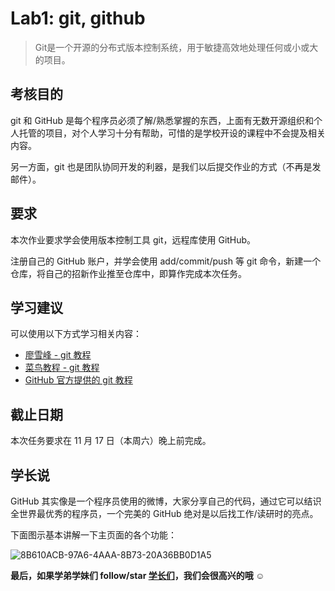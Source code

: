 #   Lab1: git, github

>   Git是一个开源的分布式版本控制系统，用于敏捷高效地处理任何或小或大的项目。

##  考核目的
git 和 GitHub 是每个程序员必须了解/熟悉掌握的东西，上面有无数开源组织和个人托管的项目，对个人学习十分有帮助，可惜的是学校开设的课程中不会提及相关内容。

另一方面，git 也是团队协同开发的利器，是我们以后提交作业的方式（不再是发邮件）。



##  要求

本次作业要求学会使用版本控制工具 git，远程库使用 GitHub。

注册自己的 GitHub 账户，并学会使用 add/commit/push 等 git 命令，新建一个仓库，将自己的招新作业推至仓库中，即算作完成本次任务。

##  学习建议

可以使用以下方式学习相关内容：

*   [廖雪峰 - git 教程](https://www.liaoxuefeng.com/wiki/0013739516305929606dd18361248578c67b8067c8c017b000)
*   [菜鸟教程 - git 教程](http://www.runoob.com/git/git-tutorial.html)
*   [GitHub 官方提供的 git 教程](https://try.github.io/)

##  截止日期

本次任务要求在 11 月 17 日（本周六）晚上前完成。

##  学长说

GitHub 其实像是一个程序员使用的微博，大家分享自己的代码，通过它可以结识全世界最优秀的程序员，一个完美的 GitHub 绝对是以后找工作/读研时的亮点。

下面图示基本讲解一下主页面的各个功能：

![8B610ACB-97A6-4AAA-8B73-20A36BB0D1A5](http://pi0evhi68.bkt.clouddn.com/8B610ACB-97A6-4AAA-8B73-20A36BB0D1A5.jpg)


**最后，如果学弟学妹们 follow/star [学长们](https://github.com/HENU515Lab/be-a-better-programmer#%E4%B8%BB%E8%A6%81%E4%BA%BA%E5%91%98)，我们会很高兴的哦 :relaxed:**





